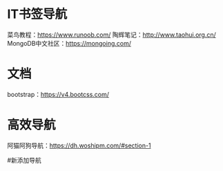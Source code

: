 # IT书签导航

菜鸟教程：https://www.runoob.com/
陶辉笔记：http://www.taohui.org.cn/
MongoDB中文社区：https://mongoing.com/



# 文档
bootstrap：https://v4.bootcss.com/

# 高效导航
阿猫阿狗导航：https://dh.woshipm.com/#section-1

#新添加导航
